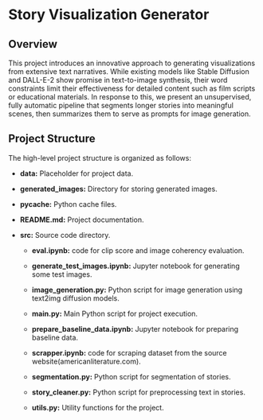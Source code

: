 # Story Visualization Generator

## Overview

This project introduces an innovative approach to generating visualizations from extensive text narratives. While existing models like Stable Diffusion and DALL-E-2 show promise in text-to-image synthesis, their word constraints limit their effectiveness for detailed content such as film scripts or educational materials. In response to this, we present an unsupervised, fully automatic pipeline that segments longer stories into meaningful scenes, then summarizes them to serve as prompts for image generation.

## Project Structure

The high-level project structure is organized as follows:

- **data:** Placeholder for project data.
  
  
- **generated_images:** Directory for storing generated images.
  
- **__pycache__:** Python cache files.

- **README.md:** Project documentation.

- **src:** Source code directory.

  - **eval.ipynb:** code for clip score and image coherency evaluation.

  - **generate_test_images.ipynb:** Jupyter notebook for generating some test images.
    
  - **image_generation.py:** Python script for image generation using text2img diffusion models.
    
  - **main.py:** Main Python script for project execution.

  - **prepare_baseline_data.ipynb:** Jupyter notebook for preparing baseline data.

  - **scrapper.ipynb:** code for scraping dataset from the source website(americanliterature.com).

  - **segmentation.py:** Python script for segmentation of stories.

  - **story_cleaner.py:** Python script for preprocessing text in stories.

  - **utils.py:** Utility functions for the project.
